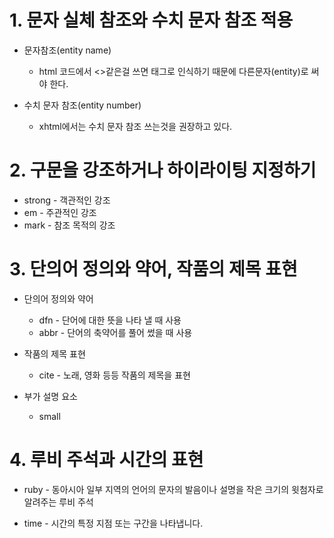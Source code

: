 # 1. 문자 실체 참조와 수치 문자 참조 적용

* 문자참조(entity name)
  * html 코드에서 <>같은걸 쓰면 태그로 인식하기 때문에 다른문자(entity)로 써야 한다.

* 수치 문자 참조(entity number)
  * xhtml에서는 수치 문자 참조 쓰는것을 권장하고 있다.

# 2. 구문을 강조하거나 하이라이팅 지정하기

* strong - 객관적인 강조
* em - 주관적인 강조
* mark - 참조 목적의 강조

# 3. 단의어 정의와 약어, 작품의 제목 표현

* 단의어 정의와 약어
  * dfn - 단어에 대한 뜻을 나타 낼 때 사용
  * abbr - 단어의 축약어를 풀어 썼을 때 사용

* 작품의 제목 표현
  * cite - 노래, 영화 등등 작품의 제목을 표현

* 부가 설명 요소
  * small

# 4. 루비 주석과 시간의 표현

* ruby - 동아시아 일부 지역의 언어의 문자의 발음이나 설명을 작은 크기의 윗첨자로 알려주는 루비 주석

* time - 시간의 특정 지점 또는 구간을 나타냅니다.